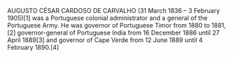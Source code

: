 AUGUSTO CÉSAR CARDOSO DE CARVALHO (31 March 1836 – 3 February 1905)[1] was a Portuguese colonial administrator and a general of the Portuguese Army. He was governor of Portuguese Timor from 1880 to 1881,[2] governor-general of Portuguese India from 16 December 1886 until 27 April 1889[3] and governor of Cape Verde from 12 June 1889 until 4 February 1890.[4]
